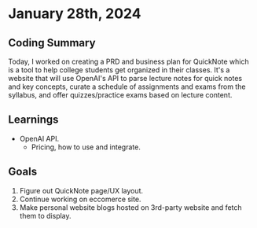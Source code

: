 # January 28th, 2024

## Coding Summary

Today, I worked on creating a PRD and business plan for QuickNote which is a tool to help college students get organized in their classes. It's a website that will use OpenAI's API to parse lecture notes for quick notes and key concepts, curate a schedule of assignments and exams from the syllabus, and offer quizzes/practice exams based on lecture content.

## Learnings

- OpenAI API.
  - Pricing, how to use and integrate.

## Goals

1. Figure out QuickNote page/UX layout.
2. Continue working on eccomerce site.
3. Make personal website blogs hosted on 3rd-party website and fetch them to display.
